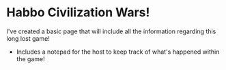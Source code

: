 # Habbo Civilization Wars!

I've created a basic page that will include all the information regarding this long lost game!
- Includes a notepad for the host to keep track of what's happened within the game! 
